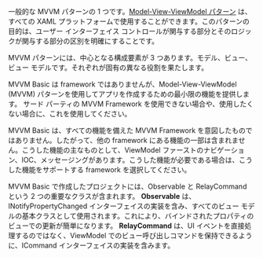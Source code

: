 ﻿一般的な MVVM パターンの 1 つです。[Model-View-ViewModel パターン](https://en.wikipedia.org/wiki/Model%E2%80%93view%E2%80%93viewmodel) は、すべての XAML プラットフォームで使用することができます。このパターンの目的は、ユーザー インターフェイス コントロールが関与する部分とそのロジックが関与する部分の区別を明確にすることです。

MVVM パターンには、中心となる構成要素が 3 つあります。モデル、ビュー、ビュー モデルです。それぞれが固有の異なる役割を果たします。

MVVM Basic は framework ではありませんが、Model-View-ViewModel (MVVM) パターンを使用してアプリを作成するための最小限の機能を提供します。
サード パーティの MVVM Framework を使用できない場合や、使用したくない場合に、これを使用してください。

MVVM Basic は、すべての機能を備えた MVVM Framework を意図したものではありません。したがって、他の framework にある機能の一部は含まれません。こうした機能の主なものとして、ViewModel ファーストのナビゲーション、IOC、メッセージングがあります。こうした機能が必要である場合は、こうした機能をサポートする framework を選択してください。

MVVM Basic で作成したプロジェクトには、Observable と RelayCommand という 2 つの重要なクラスが含まれます。
**Observable** は、INotifyPropertyChanged インターフェイスの実装を含み、すべてのビュー モデルの基本クラスとして使用されます。これにより、バインドされたプロパティのビューでの更新が簡単になります。
**RelayCommand** は、UI イベントを直接処理するのではなく、ViewModel でのビュー呼び出しコマンドを保持できるように、ICommand インターフェイスの実装を含みます。

